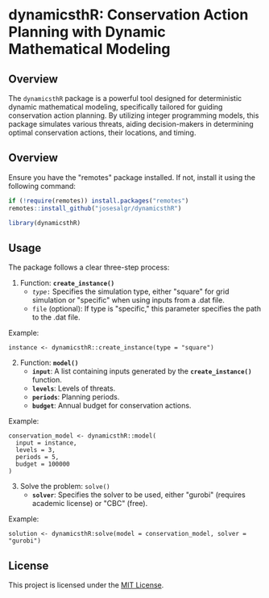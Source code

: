 
# dynamicsthR: Conservation Action Planning with Dynamic Mathematical Modeling

## Overview

The `dynamicsthR` package is a powerful tool designed for deterministic dynamic mathematical modeling, specifically tailored for guiding conservation action planning. By utilizing integer programming models, this package simulates various threats, aiding decision-makers in determining optimal conservation actions, their locations, and timing.

## Overview

Ensure you have the "remotes" package installed. If not, install it using the following command:

``` r
if (!require(remotes)) install.packages("remotes")
remotes::install_github("josesalgr/dynamicsthR")

library(dynamicsthR)
```

## Usage

The package follows a clear three-step process:

1)  Function: **`create_instance()`**
    -   *`type`*`:` Specifies the simulation type, either "square" for grid simulation or "specific" when using inputs from a .dat file.
    -   `file` (optional): If type is "specific," this parameter specifies the path to the .dat file.

Example:

```{r, echo=FALSE}
instance <- dynamicsthR::create_instance(type = "square")
```

2.  Function: **`model()`**
    -   **`input`**: A list containing inputs generated by the **`create_instance()`** function.
    -   **`levels`**: Levels of threats.
    -   **`periods`**: Planning periods.
    -   **`budget`**: Annual budget for conservation actions.

Example:

```{r, echo=FALSE}
conservation_model <- dynamicsthR::model(
  input = instance,
  levels = 3,
  periods = 5,
  budget = 100000
)
```

3.  Solve the problem: `solve()`
    -   **`solver`**: Specifies the solver to be used, either "gurobi" (requires academic license) or "CBC" (free).

Example:

```{r, echo=FALSE}
solution <- dynamicsthR:solve(model = conservation_model, solver = "gurobi")

```

## **License**

This project is licensed under the [MIT License](https://chat.openai.com/c/LICENSE.md).
